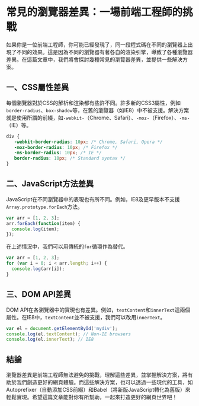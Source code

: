 # 常見的瀏覽器差異：一場前端工程師的挑戰

如果你是一位前端工程師，你可能已經發現了，同一段程式碼在不同的瀏覽器上出現了不同的效果。這是因為不同的瀏覽器有著各自的渲染引擎，導致了各種瀏覽器差異。在這篇文章中，我們將會探討幾種常見的瀏覽器差異，並提供一些解決方案。

## 一、CSS屬性差異

每個瀏覽器對於CSS的解析和渲染都有些許不同。許多新的CSS3屬性，例如`border-radius`、`box-shadow`等，在舊的瀏覽器（如IE8）中不被支援。解決方案就是使用所謂的前綴，如`-webkit-`（Chrome、Safari）、`-moz-`（Firefox）、`-ms-`（IE）等。

```css
div {
   -webkit-border-radius: 10px; /* Chrome, Safari, Opera */
   -moz-border-radius: 10px; /* Firefox */
   -ms-border-radius: 10px; /* IE */
   border-radius: 10px; /* Standard syntax */
}
```

## 二、JavaScript方法差異

JavaScript在不同瀏覽器中的表現也有所不同。例如，IE8及更早版本不支援`Array.prototype.forEach`方法。

```javascript
var arr = [1, 2, 3];
arr.forEach(function(item) {
  console.log(item);
});
```

在上述情況中，我們可以用傳統的`for`循環作為替代。

```javascript
var arr = [1, 2, 3];
for (var i = 0; i < arr.length; i++) {
  console.log(arr[i]);
}
```

## 三、DOM API差異

DOM API在各瀏覽器中的實現也有差異。例如，`textContent`和`innerText`這兩個屬性。在IE8中，`textContent`並不被支援，我們可以改用`innerText`。

```javascript
var el = document.getElementById('mydiv');
console.log(el.textContent); // Non-IE browsers
console.log(el.innerText); // IE8
```

## 結論

瀏覽器差異是前端工程師無法避免的挑戰，理解這些差異，並掌握解決方案，將有助於我們創造更好的網頁體驗。而這些解決方案，也可以透過一些現代的工具，如Autoprefixer（自動添加CSS前綴）和Babel（將新版JavaScript轉化為舊版）來輕鬆實現。希望這篇文章能對你有所幫助，一起來打造更好的網頁世界吧！